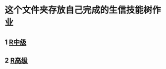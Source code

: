 # 这个文件夹存放自己完成的生信技能树作业
## 1 [R中级](https://github.com/hyinli/biotree/blob/master/%E7%94%9F%E4%BF%A1%E6%8A%80%E8%83%BD%E6%A0%91R%E4%BD%9C%E4%B8%9A%E4%B8%AD%E7%BA%A7)
## 2 [R高级](https://github.com/hyinli/biotree/blob/master/%E7%94%9F%E4%BF%A1%E6%8A%80%E8%83%BD%E6%A0%91R%E4%BD%9C%E4%B8%9A%E9%AB%98%E7%BA%A7)
